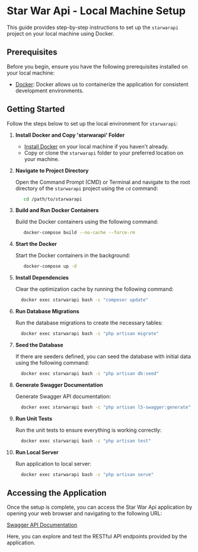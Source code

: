 # Star War Api - Local Machine Setup

This guide provides step-by-step instructions to set up the `starwarapi` project on your local machine using Docker.

## Prerequisites

Before you begin, ensure you have the following prerequisites installed on your local machine:

- [Docker](https://www.docker.com/get-started): Docker allows us to containerize the application for consistent development environments.

## Getting Started

Follow the steps below to set up the local environment for `starwarapi`:

1. **Install Docker and Copy 'starwarapi' Folder**

   - [Install Docker](https://www.docker.com/get-started) on your local machine if you haven't already.
   - Copy or clone the `starwarapi` folder to your preferred location on your machine.

2. **Navigate to Project Directory**

   Open the Command Prompt (CMD) or Terminal and navigate to the root directory of the `starwarapi` project using the `cd` command:

    ```bash
       cd /path/to/starwarapi
    ```

3. **Build and Run Docker Containers**

    Build the Docker containers using the following command:

    ```bash
       docker-compose build --no-cache --force-rm
    ```

4. **Start the Docker**

    Start the Docker containers in the background:

    ```bash
       docker-compose up -d
    ```

5. **Install Dependencies**

    Clear the optimization cache by running the following command:

    ```bash
      docker exec starwarapi bash -c "composer update"
    ```
6. **Run Database Migrations**

    Run the database migrations to create the necessary tables:

    ```bash
      docker exec starwarapi bash -c "php artisan migrate"
    ```

7. **Seed the Database**

    If there are seeders defined, you can seed the database with initial data using the following command:

    ```bash
      docker exec starwarapi bash -c "php artisan db:seed"
    ```

8. **Generate Swagger Documentation**

    Generate Swagger API documentation:

    ```bash
      docker exec starwarapi bash -c "php artisan l5-swagger:generate"
    ```
9.  **Run Unit Tests**

    Run the unit tests to ensure everything is working correctly:

    ```bash
      docker exec starwarapi bash -c "php artisan test"
    ```

10. **Run Local Server**

    Run application to local server:

    ```bash
      docker exec starwarapi bash -c "php artisan serve"
    ```

## Accessing the Application

Once the setup is complete, you can access the Star War Api application by opening your web browser and navigating to the following URL:

[Swagger API Documentation](http://{host:port}/api/documentation)

Here, you can explore and test the RESTful API endpoints provided by the application.
